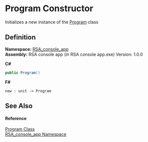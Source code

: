 # Program Constructor


Initializes a new instance of the <a href="46401088-ba4c-3bd2-154e-881148590181">Program</a> class



## Definition
**Namespace:** <a href="76cb2b52-6c83-33b0-fa78-9658224c9071">RSA_console_app</a>  
**Assembly:** RSA console app (in RSA console app.exe) Version: 1.0.0

**C#**
``` C#
public Program()
```
**F#**
``` F#
new : unit -> Program
```



## See Also


#### Reference
<a href="46401088-ba4c-3bd2-154e-881148590181">Program Class</a>  
<a href="76cb2b52-6c83-33b0-fa78-9658224c9071">RSA_console_app Namespace</a>  
